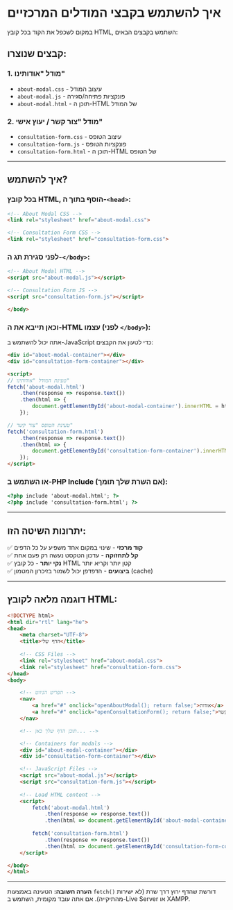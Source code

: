 # איך להשתמש בקבצי המודלים המרכזיים

במקום לשכפל את הקוד בכל קובץ HTML, השתמש בקבצים הבאים:

## קבצים שנוצרו:

### 1. מודל "אודותינו"
- `about-modal.css` - עיצוב המודל
- `about-modal.js` - פונקציות פתיחה/סגירה
- `about-modal.html` - תוכן ה-HTML של המודל

### 2. מודל "צור קשר / יעוץ אישי"
- `consultation-form.css` - עיצוב הטופס
- `consultation-form.js` - פונקציות הטופס
- `consultation-form.html` - תוכן ה-HTML של הטופס

---

## איך להשתמש?

### בכל קובץ HTML, הוסף בתוך ה-`<head>`:

```html
<!-- About Modal CSS -->
<link rel="stylesheet" href="about-modal.css">

<!-- Consultation Form CSS -->
<link rel="stylesheet" href="consultation-form.css">
```

### לפני סגירת תג ה-`</body>`:

```html
<!-- About Modal HTML -->
<script src="about-modal.js"></script>

<!-- Consultation Form JS -->
<script src="consultation-form.js"></script>

</body>
```

### וכאן תייבא את ה-HTML עצמו (לפני `</body>`):

אתה יכול להשתמש ב-JavaScript כדי לטעון את הקבצים:

```html
<div id="about-modal-container"></div>
<div id="consultation-form-container"></div>

<script>
// טעינת המודל "אודותינו"
fetch('about-modal.html')
    .then(response => response.text())
    .then(html => {
        document.getElementById('about-modal-container').innerHTML = html;
    });

// טעינת הטופס "צור קשר"
fetch('consultation-form.html')
    .then(response => response.text())
    .then(html => {
        document.getElementById('consultation-form-container').innerHTML = html;
    });
</script>
```

### או השתמש ב-PHP Include (אם השרת שלך תומך):

```html
<?php include 'about-modal.html'; ?>
<?php include 'consultation-form.html'; ?>
```

---

## יתרונות השיטה הזו:

✅ **קוד מרכזי** - שינוי במקום אחד משפיע על כל הדפים  
✅ **קל לתחזוקה** - עדכון הטקסט נעשה רק פעם אחת  
✅ **נקי יותר** - כל קובץ HTML קטן יותר וקריא יותר  
✅ **ביצועים** - הדפדפן יכול לשמור בזיכרון המטמון (cache)  

---

## דוגמה מלאה לקובץ HTML:

```html
<!DOCTYPE html>
<html dir="rtl" lang="he">
<head>
    <meta charset="UTF-8">
    <title>הדף שלי</title>
    
    <!-- CSS Files -->
    <link rel="stylesheet" href="about-modal.css">
    <link rel="stylesheet" href="consultation-form.css">
</head>
<body>

    <!-- תפריט הניווט -->
    <nav>
        <a href="#" onclick="openAboutModal(); return false;">אודות</a>
        <a href="#" onclick="openConsultationForm(); return false;">צור קשר</a>
    </nav>

    <!-- תוכן הדף שלך כאן... -->

    <!-- Containers for modals -->
    <div id="about-modal-container"></div>
    <div id="consultation-form-container"></div>

    <!-- JavaScript Files -->
    <script src="about-modal.js"></script>
    <script src="consultation-form.js"></script>
    
    <!-- Load HTML content -->
    <script>
        fetch('about-modal.html')
            .then(response => response.text())
            .then(html => document.getElementById('about-modal-container').innerHTML = html);
        
        fetch('consultation-form.html')
            .then(response => response.text())
            .then(html => document.getElementById('consultation-form-container').innerHTML = html);
    </script>

</body>
</html>
```

---

**הערה חשובה:** הטעינה באמצעות `fetch()` דורשת שהדף ירוץ דרך שרת (לא ישירות מהתיקייה). אם אתה עובד מקומית, השתמש ב-Live Server או XAMPP.

